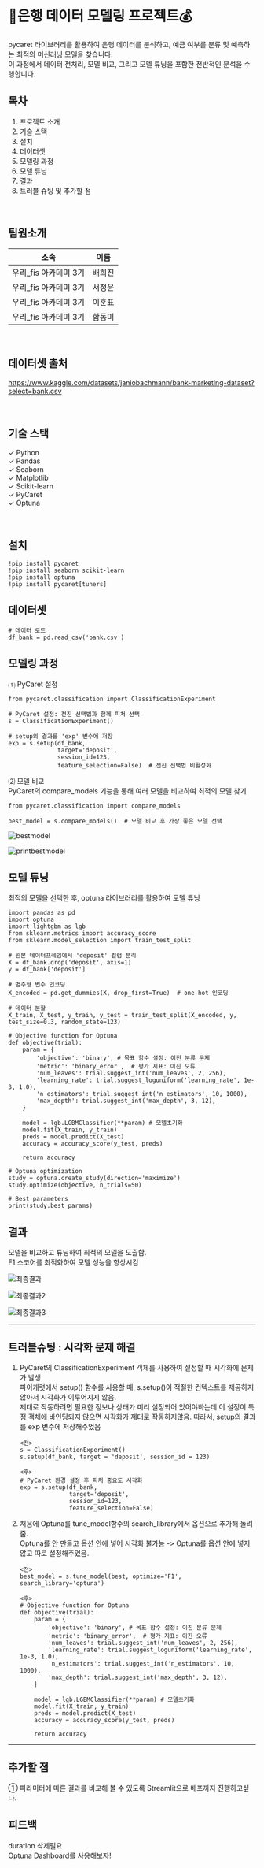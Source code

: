 # 💸은행 데이터 모델링 프로젝트💰
pycaret 라이브러리를 활용하여 은행 데이터를 분석하고, 예금 여부를 분류 및 예측하는 최적의 머신러닝 모델을 찾습니다. <br>
이 과정에서 데이터 전처리, 모델 비교, 그리고 모델 튜닝을 포함한 전반적인 분석을 수행합니다.

## 목차
1. 프로젝트 소개<br>
2. 기술 스택<br>
3. 설치<br>
4. 데이터셋<br>
5. 모델링 과정<br>
6. 모델 튜닝<br>
7. 결과<br>
8. 트러블 슈팅 및 추가할 점<br>

<br>

##  팀원소개
|    소속    |   이름  |
| :--------: |  :----: |
| 우리_fis 아카데미 3기 | 배희진 |
| 우리_fis 아카데미 3기 | 서정윤 |
| 우리_fis 아카데미 3기 | 이훈표 |
| 우리_fis 아카데미 3기 | 함동미 |

<br>

## 데이터셋 출처
https://www.kaggle.com/datasets/janiobachmann/bank-marketing-dataset?select=bank.csv

<br>

## 기술 스택

  ✓ Python<br>
  ✓ Pandas<br>
  ✓ Seaborn<br>
  ✓ Matplotlib<br>
  ✓ Scikit-learn<br>
  ✓ PyCaret<br>
  ✓ Optuna

<br>

## 설치
```
!pip install pycaret
!pip install seaborn scikit-learn
!pip install optuna
!pip install pycaret[tuners]
```

## 데이터셋
```
# 데이터 로드
df_bank = pd.read_csv('bank.csv')
```

## 모델링 과정
⑴ PyCaret 설정
```
from pycaret.classification import ClassificationExperiment

# PyCaret 설정: 전진 선택법과 함께 피처 선택
s = ClassificationExperiment()

# setup의 결과를 'exp' 변수에 저장
exp = s.setup(df_bank,
              target='deposit',
              session_id=123,
              feature_selection=False)  # 전진 선택법 비활성화
```

⑵ 모델 비교<br>
PyCaret의 compare_models 기능을 통해 여러 모델을 비교하여 최적의 모델 찾기
```
from pycaret.classification import compare_models

best_model = s.compare_models()  # 모델 비교 후 가장 좋은 모델 선택
```

![bestmodel](https://github.com/user-attachments/assets/ed306cd3-e7e1-431d-90a3-da2e5c39d385)

![printbestmodel](https://github.com/user-attachments/assets/ce1087aa-5b95-4ca9-aacf-ac43192868d6)


## 모델 튜닝
최적의 모델을 선택한 후, optuna 라이브러리를 활용하여 모델 튜닝
```
import pandas as pd
import optuna
import lightgbm as lgb
from sklearn.metrics import accuracy_score
from sklearn.model_selection import train_test_split

# 원본 데이터프레임에서 'deposit' 컬럼 분리
X = df_bank.drop('deposit', axis=1)
y = df_bank['deposit']

# 범주형 변수 인코딩
X_encoded = pd.get_dummies(X, drop_first=True)  # one-hot 인코딩

# 데이터 분할
X_train, X_test, y_train, y_test = train_test_split(X_encoded, y, test_size=0.3, random_state=123)

# Objective function for Optuna
def objective(trial):
    param = {
        'objective': 'binary', # 목표 함수 설정: 이진 분류 문제
        'metric': 'binary_error',  # 평가 지표: 이진 오류
        'num_leaves': trial.suggest_int('num_leaves', 2, 256),
        'learning_rate': trial.suggest_loguniform('learning_rate', 1e-3, 1.0),
        'n_estimators': trial.suggest_int('n_estimators', 10, 1000),
        'max_depth': trial.suggest_int('max_depth', 3, 12),
    }

    model = lgb.LGBMClassifier(**param) # 모델초기화
    model.fit(X_train, y_train)
    preds = model.predict(X_test)
    accuracy = accuracy_score(y_test, preds)

    return accuracy

# Optuna optimization
study = optuna.create_study(direction='maximize')
study.optimize(objective, n_trials=50)

# Best parameters
print(study.best_params)
```

## 결과
모델을 비교하고 튜닝하여 최적의 모델을 도출함.<br>
F1 스코어를 최적화하여 모델 성능을 향상시킴

![최종결과](https://github.com/user-attachments/assets/787ad9a5-773b-425c-9cc2-e466d82ea448)

![최종결과2](https://github.com/user-attachments/assets/6a75bd43-fc9f-43aa-b4cb-29b7c469dda2)

![최종결과3](https://github.com/user-attachments/assets/c1408d6e-a449-4f8d-896a-cdde22391442)

---

## 트러블슈팅 : 시각화 문제 해결
1. PyCaret의 ClassificationExperiment 객체를 사용하여 설정할 때 시각화에 문제가 발생<br>
    파이캐럿에서 setup() 함수를 사용할 때,  s.setup()이 적절한 컨텍스트를 제공하지 않아서 시각화가 이루어지지 않음. <br>
    제대로 작동하려면 필요한 정보나 상태가 미리 설정되어 있어야하는데 이 설정이 특정 객체에 바인딩되지 않으면 시각화가 제대로 작동하지않음.
    따라서, setup의 결과를 exp 변수에 저장해주었음

    ```
    <전>
    s = ClassificationExperiment()
    s.setup(df_bank, target = 'deposit', session_id = 123)

    <후>
    # PyCaret 환경 설정 후 피처 중요도 시각화
    exp = s.setup(df_bank,
                  target='deposit',
                  session_id=123,
                  feature_selection=False) 
    ```

2. 처음에 Optuna를 tune_model함수의 search_library에서 옵션으로 추가해 돌려줌. <br>
   Optuna를 안 만들고 옵션 안에 넣어 시각화 불가능 -> Optuna를 옵션 안에 넣지 않고 따로 설정해주었음.
   
    ```
    <전>
    best_model = s.tune_model(best, optimize='F1', search_library='optuna')

    <후>
    # Objective function for Optuna
    def objective(trial):
        param = {
            'objective': 'binary', # 목표 함수 설정: 이진 분류 문제
            'metric': 'binary_error',  # 평가 지표: 이진 오류
            'num_leaves': trial.suggest_int('num_leaves', 2, 256),
            'learning_rate': trial.suggest_loguniform('learning_rate', 1e-3, 1.0),
            'n_estimators': trial.suggest_int('n_estimators', 10, 1000),
            'max_depth': trial.suggest_int('max_depth', 3, 12),
        }
    
        model = lgb.LGBMClassifier(**param) # 모델초기화
        model.fit(X_train, y_train)
        preds = model.predict(X_test)
        accuracy = accuracy_score(y_test, preds)
    
        return accuracy
    ```

---

## 추가할 점 
① 파라미터에 따른 결과를 비교해 볼 수 있도록 Streamlit으로 배포까지 진행하고싶다. 

## 피드백
duration 삭제필요 <br>
Optuna Dashboard를 사용해보자!

